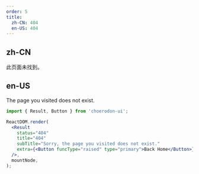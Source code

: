 ```yaml
---
order: 5
title:
  zh-CN: 404
  en-US: 404
---
```


## zh-CN

此页面未找到。

## en-US

The page you visited does not exist.

```jsx
import { Result, Button } from 'choerodon-ui';

ReactDOM.render(
  <Result
    status="404"
    title="404"
    subTitle="Sorry, the page you visited does not exist."
    extra={<Button funcType="raised" type="primary">Back Home</Button>}
  />,
  mountNode,
);
```
